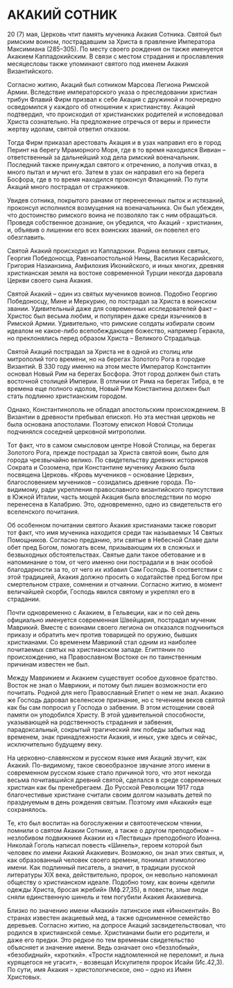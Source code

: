 # АКАКИЙ СОТНИК

20 (7) мая, Церковь чтит память мученика Акакия Сотника. Святой был римским воином, пострадавшим за Христа в правление Императора Максимиана (285–305). По месту своего рождения он также именуется Акакием Каппадокийским. В связи с местом страдания и прославления месяцесловы также упоминают святого под именем Акакия Византийского.

Согласно житию, Акаций был сотником Марсова Легиона Римской Армии. Вследствие императорского указа о преследовании христиан трибун Флавий Фирм призвал к себе Акация с дружиной и поочередно осведомился у каждого об отношении к христианству. Акаций подтвердил, что происходил от христианских родителей и исповедовал Христа сознательно. На предложение отречься от веры и принести жертву идолам, святой ответил отказом.

Тогда Фирм приказал арестовать Акация и в узах направил его в город Перинт на берегу Мраморного Моря, где в то время находился Вивиан – ответственный за дальнейший ход дела римский военачальник. Последний также принуждал святого к отречению, а получив отказ, в много пытал и мучил его. Затем в узах он направил его на берега Босфора, где в то время находился проконсул Флакциний. По пути Акаций много пострадал от стражников.

Увидев сотника, покрытого ранами от перенесенных пыток и истязаний, проконсул исполнился возмущения на военачальника. Он был убежден, что достоинство римского воина не позволяло так с ним обращаться. Проведя собственное дознание, он убедился, что Акаций - христианин, и, объявив о лишении его всех воинских званий, он повелел его обезглавить.

Святой Акакий происходил из Каппадокии. Родина великих святых, Георгия Победоносца, Равноапостольной Нины, Василия Кесарийского, Григория Назианзина, Амфилохия Иконийского, и иных многих, древняя христианская земля на востоке современной Турции некогда даровала Церкви своего сына Акакия.

Святой Акакий – один из святых мучеников воинов. Подобно Георгию Победоносцу, Мине и Меркурию, по пострадал за Христа в воинском звании. Удивительный даже для современных исследователей факт – Христос был весьма любим, и популярен даже среди язычников в Римской Армии. Удивительно, что римские солдаты избирали своим идеалом не какое-либо всепобеждающее божество, например Геракла, но преклонялись перед образом Христа – Великого Страдальца.

Святой Акаций пострадал за Христа не в одной из столиц или митрополий того времени, но на берегах Золотого Рога в городке Византий. В 330 году именно на этом месте Император Константин основал Новый Рим на берегах Босфора. Этот город должен был стать восточной столицей Империи. В отличии от Рима на берегах Тибра, в те времена еще полного идолов, Новый Рим Константина должен был стать подлинно христианским городом.

Однако, Константинополь не обладал апостольским происхождением. В Византии в древности пребывал епископ. Но эта местная церковь не была основана апостолами. Поэтому епископ Новой Столицы подчинялся соседней церковной митрополии.

Тот факт, что в самом смысловом центре Новой Столицы, на берегах Золотого Рога, прежде пострадал за Христа святой воин, было для города чрезвычайно велико. По свидетельству древних историков Сократа и Созомена, при Константине мученику Акакию была посвящена Церковь. «Кровь мучеников – основание Церкви», благословением мучеников – созидались древние города. По-видимому, ради укрепления православного византийского присутствия в Южной Италии, часть мощей Акация была впоследствии по морю перенесена в Калабрию. Это, одновременно, одно из свидетельств его вселенского почитания.

Об особенном почитании святого Акакия христианами также говорит тот факт, что имя мученика находится среди так называемых 14 Святых Помощников. Согласно преданию, эти святые в Небесной Славе дали обет пред Богом, помогать всем, призывающим их в сложных и безвыходных обстоятельствах. Святые дали такое обетование и в напоминание о том, от чего именно они пострадали и в знак особой благодарности за то, от чего их избавил Сам Господь. В соответствии с этой традицией, Акакия должно просить о ходатайстве пред Богом при смертельном страхе, сомнении и отчаянии. Согласно житию, в момент величайшей скорби, Господь явился святому и укреплял его в страдании.

Почти одновременно с Акакием, в Гельвеции, как и по сей день официально именуется современная Швейцария, пострадал мученик Маврикий. Вместе с воинами своего легиона он отказался подчиниться приказу и обратить меч против товарищей по оружию, бывших христианами. Со временем Маврикий стал одним из наиболее почитаемых святых на христианском западе. Египтянин по происхождению, на Православном Востоке он по таинственным причинам известен не был.

Между Маврикием и Акакием существует особое духовное братство. Восток не знал о Маврикии, и потому был лишен возможности его почитать. Родной для него Православный Египет о нем не знал. Акакию же Господь даровал вселенское признание, но с течением веков святой как бы сам попросил у Господа о забвении. В этом истощении своей памяти он уподобился Христу. В этой удивительной способности, указывающей на родственность страдания и забвения, парадоксальный, сокрытый трагический лик победы забытых над временем, знак принадлежности Акакия, и иных, уже здесь и сейчас, исключительно будущему веку.

На церковно-славянском и русском языке имя Акаций звучит, как Акакий. По-видимому, такое своеобразное звучание этого имени в современном русском языке стало причиной того, что этот некогда весьма почитавшийся древний святой, сделался в среде современных христиан как бы пренебрегаем. До Русской Революции 1917 года благочестивые христиане считали своим долгом называть детей по празднуемым в день рождения святым. Поэтому имя «Акакий» еще сохранялось.

Те, кто был воспитан на богослужении и святоотеческом чтении, помнили о святом Акакии Сотнике, а также о другом преподобном – незлобивом подвижнике Акакии из «Лествицы» преподобного Иоанна. Николай Гоголь написал повесть «Шинель», героем которой был человек по имени Акакий Акакиевич. Возможно, он знал этих святых, и, как образованный человек своего времени, понимал этимологию имени. Как подлинный писатель, а значит, в традиции русской литературы XIX века, действительно, пророк, он невольно напоминал обществу о христианском идеале. Подобно тому, как воины «делили одежды Христа, бросая жребий» (Мф.27,35), в повести, злые люди сняли единственную шинель и тем погубили Акакия Акакиевича.

Близко по значению имени «Акакий» латинское имя «Иннокентий». Во странах известен акациевый мед, а также одноименное семейство деревьев. Согласно житию, на допросе Акаций засвидетельствовал, что родился в христианской семье. Христианами были его родители, и даже его предки. Это редкое по тем временам свидетельство объясняет и значение имени. Ведь означает оно «беззлобный», «безобидный», «кроткий». «Трости надломленной не переломит, и льна курящегося не угасит», - возвещал Искупителя пророк Исайи (Ис.42,3). По сути, имя Акакия – христологическое, оно – одно из Имен Христовых.
